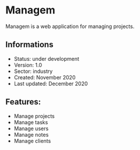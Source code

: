 # Managem

Managem is a web application for managing projects.

## Informations

- Status: under development
- Version: 1.0
- Sector: industry
- Created: November 2020
- Last updated: December 2020

## Features:
- Manage projects
- Manage tasks
- Manage users
- Manage notes
- Manage clients
